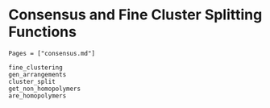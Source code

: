 # Consensus and Fine Cluster Splitting Functions

```@index
Pages = ["consensus.md"]
```

```@docs
fine_clustering
gen_arrangements
cluster_split
get_non_homopolymers
are_homopolymers
```
